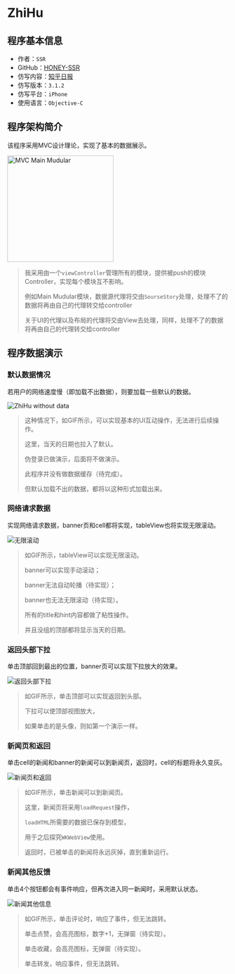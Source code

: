 # ZhiHu

## 程序基本信息

- 作者：`SSR`
- GitHub：[HONEY-SSR](https://github.com/HONEY-SSR)
- 仿写内容：[知乎日报](https://github.com/HONEY-SSR/ZhiHu)
- 仿写版本：`3.1.2`
- 仿写平台：`iPhone`
- 使用语言：`Objective-C`

## 程序架构简介

该程序采用MVC设计理论，实现了基本的数据展示。

<img width="242" alt="MVC Main Mudular" src="https://user-images.githubusercontent.com/88606535/151107954-1743a3cd-9b87-46db-9bf2-98071e7945d8.png">

> 我采用由一个`viewController`管理所有的模块，提供被push的模块Controller，实现每个模块互不影响。
>
> 例如Main Mudular模块，数据源代理将交由`SourseStory`处理，处理不了的数据将再由自己的代理转交给controller
>
> 关于UI的代理以及布局的代理将交由View去处理，同样，处理不了的数据将再由自己的代理转交给controller
>

## 程序数据演示

### 默认数据情况

若用户的网络速度慢（即加载不出数据），则要加载一些默认的数据。

![ZhiHu without data](https://user-images.githubusercontent.com/88606535/151108498-3a237618-9e6a-4f82-8c2f-3ca81387d5d7.gif)

>这种情况下，如GIF所示，可以实现基本的UI互动操作，无法进行后续操作。
>
>这里，当天的日期也拉入了默认。
>
>伪登录已做演示，后面将不做演示。
>
>此程序并没有做数据缓存（待完成）。
>
>但默认加载不出的数据，都将以这种形式加载出来。

### 网络请求数据

实现网络请求数据，banner页和cell都将实现，tableView也将实现无限滚动。


![无限滚动](https://user-images.githubusercontent.com/88606535/151112103-ca370c9b-64bb-462f-856e-d31ef204360a.gif)

>如GIF所示，tableView可以实现无限滚动。
>
>banner可以实现手动滚动；
>
>banner无法自动轮播（待实现）；
>
>banner也无法无限滚动（待实现）。
>
>所有的title和hint内容都做了粘性操作。
>
>并且没组的顶部都将显示当天的日期。

### 返回头部下拉

单击顶部回到最出的位置，banner页可以实现下拉放大的效果。

![返回头部下拉](https://user-images.githubusercontent.com/88606535/151121232-82ad873c-dcc5-4a45-bc1f-fcf35270edc9.gif)

>如GIF所示，单击顶部可以实现返回到头部。
>
>下拉可以使顶部视图放大，
>
>如果单击的是头像，则如第一个演示一样。

### 新闻页和返回

单击cell的新闻和banner的新闻可以到新闻页，返回时，cell的标题将永久变灰。

![新闻页和返回](https://user-images.githubusercontent.com/88606535/151121271-63f64921-38c9-4eec-a615-002bba773bef.gif)

> 如GIF所示，单击新闻可以到新闻页。
>
> 这里，新闻页将采用`loadRequest`操作，
>
> `loadHTML`所需要的数据已保存到模型，
>
> 用于之后探究`WKWebView`使用。
>
> 返回时，已被单击的新闻将永远灰掉，直到重新运行。

### 新闻其他反馈

单击4个按钮都会有事件响应，但再次进入同一新闻时，采用默认状态。

![新闻其他信息](https://user-images.githubusercontent.com/88606535/151121293-bde3eade-9601-4303-a52f-95cbb1de0830.gif)

> 如GIF所示，单击评论时，响应了事件，但无法跳转。
>
> 单击点赞，会高亮图标，数字+1，无弹窗（待实现）。
>
> 单击收藏，会高亮图标，无弹窗（待实现）。
>
> 单击转发，响应事件，但无法跳转。














